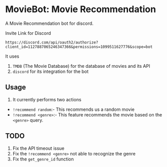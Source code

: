 # MovieBot: Movie Recommendation 
A Movie Recommendation bot for discord.

Invite Link for Discord

```
https://discord.com/api/oauth2/authorize?client_id=1127887065246347366&permissions=1099511627776&scope=bot
```

It uses 
1. `TMDB` (The Movie Database) for the database of movies and its API
2. `discord` for its integration for the bot

## Usage
1. It currently performs two actions
- `!recommend random`:- This recommends us a random movie
- `!recommend <genre>`:- This feature recommends the movie based on the `<genre>` query.


## TODO
1.  Fix the API timeout issue
2. Fix the `!recommend <genre>` not able to recognize the genre
3. Fix the `get_genre_id` function